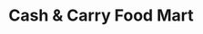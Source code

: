 ---
title: "Cash & Carry Food Mart"
url: /springfield/cash-und-carry-food-mart/
shop: Lebensmittel
---